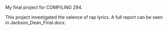 My final project for COMP/LING 294.

This project investigated the valence of rap lyrics. A full report can be seen in Jackson_Dean_Final.docx.